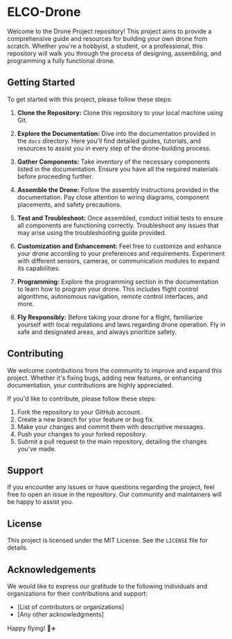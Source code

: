 # ELCO-Drone

Welcome to the Drone Project repository! This project aims to provide a comprehensive guide and resources for building your own drone from scratch. Whether you're a hobbyist, a student, or a professional, this repository will walk you through the process of designing, assembling, and programming a fully functional drone.

## Getting Started

To get started with this project, please follow these steps:

1. **Clone the Repository:** Clone this repository to your local machine using Git.

2. **Explore the Documentation:** Dive into the documentation provided in the `docs` directory. Here you'll find detailed guides, tutorials, and resources to assist you in every step of the drone-building process.

3. **Gather Components:** Take inventory of the necessary components listed in the documentation. Ensure you have all the required materials before proceeding further.

4. **Assemble the Drone:** Follow the assembly instructions provided in the documentation. Pay close attention to wiring diagrams, component placements, and safety precautions.

5. **Test and Troubleshoot:** Once assembled, conduct initial tests to ensure all components are functioning correctly. Troubleshoot any issues that may arise using the troubleshooting guide provided.

6. **Customization and Enhancement:** Feel free to customize and enhance your drone according to your preferences and requirements. Experiment with different sensors, cameras, or communication modules to expand its capabilities.

7. **Programming:** Explore the programming section in the documentation to learn how to program your drone. This includes flight control algorithms, autonomous navigation, remote control interfaces, and more.

8. **Fly Responsibly:** Before taking your drone for a flight, familiarize yourself with local regulations and laws regarding drone operation. Fly in safe and designated areas, and always prioritize safety.

## Contributing

We welcome contributions from the community to improve and expand this project. Whether it's fixing bugs, adding new features, or enhancing documentation, your contributions are highly appreciated.

If you'd like to contribute, please follow these steps:

1. Fork the repository to your GitHub account.
2. Create a new branch for your feature or bug fix.
3. Make your changes and commit them with descriptive messages.
4. Push your changes to your forked repository.
5. Submit a pull request to the main repository, detailing the changes you've made.

## Support

If you encounter any issues or have questions regarding the project, feel free to open an issue in the repository. Our community and maintainers will be happy to assist you.

## License

This project is licensed under the MIT License. See the `LICENSE` file for details.

## Acknowledgements

We would like to express our gratitude to the following individuals and organizations for their contributions and support:

-   [List of contributors or organizations]
-   [Any other acknowledgments]

Happy flying! 🚁✈️

